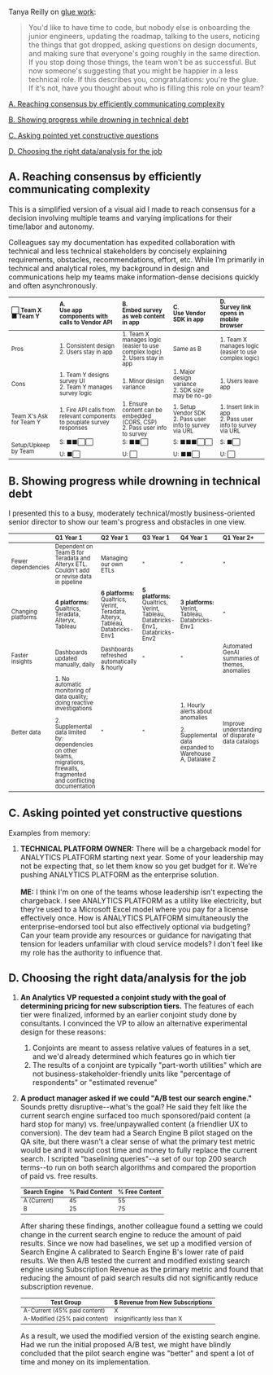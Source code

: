 <style>h1>a:hover {display: inline-block; transform: rotate(180deg);} table {font-size: .8em; line-height:1.05em;}</style>

Tanya Reilly on [glue work](https://www.noidea.dog/glue):
<blockquote>You'd like to have time to code, but nobody else is onboarding the junior engineers, updating the roadmap, talking to the users, noticing the things that got dropped, asking questions on design documents, and making sure that everyone's going roughly in the same direction. If you stop doing those things, the team won't be as successful. But now someone's suggesting that you might be happier in a less technical role. If this describes you, congratulations: you're the glue. If it's not, have you thought about who is filling this role on your team?
</blockquote>

[A. Reaching consensus by efficiently communicating complexity](#a)

[B. Showing progress while drowning in technical debt](#b)

[C. Asking pointed yet constructive questions](#c)

[D. Choosing the right data/analysis for the job](#d)

<h2 id="a">A. Reaching consensus by efficiently communicating complexity</h2>

This is a simplified version of a visual aid I made to reach consensus for a decision involving multiple teams and varying implications for their time/labor and autonomy.

Colleagues say my documentation has expedited collaboration with technical and less technical stakeholders by concisely explaining requirements, obstacles, recommendations, effort, etc. While I’m primarily in technical and analytical roles, my background in design and communications help my teams make information-dense decisions quickly and often asynchronously. 

|⬜ Team X<br> ⬛ Team Y| A.<br>Use app components with calls to Vendor API | B.<br>Embed survey as web content in app | C.<br>Use Vendor SDK in app | D.<br>Survey link opens in mobile browser |
|:--|:--|:--|:--|:--|
|Pros|1. Consistent design<br>2. Users stay in app| 1. Team X manages logic (easier to use complex logic)<br>2. Users stay in app| Same as B| 1. Team X manages logic (easier to use complex logic)|
|Cons|1. Team Y designs survey UI<br>2. Team Y manages survey logic | 1. Minor design variance| 1. Major design variance<br>2. SDK size may be no-go | 1. Users leave app|
|Team X's Ask for Team Y|1. Fire API calls from relevant components to pouplate survey responses| 1. Ensure content can be embedded (CORS, CSP)<br>2. Pass user info to survey| 1. Setup Vendor SDK<br>2. Pass user info to survey via URL| 1. Insert link in app<br>2. Pass user info to survey via URL|
|Setup/Upkeep by Team|S: ⬛⬛⬜⬜<br><br>U: ⬛⬜|S: ⬛⬛⬜<br><br>U: ⬜|S: ⬛⬛⬛⬜⬜<br><br>U: ⬛⬛⬜|S: ⬛⬜<br><br>U: ⬜|

<h2 id="b">B. Showing progress while drowning in technical debt</h2>

I presented this to a busy, moderately technical/mostly business-oriented senior director to show our team's progress and obstacles in one view. 

|   | Q1 Year 1 | Q2 Year 1 | Q3 Year 1 | Q4 Year 1 | Q1 Year 2+ | 
|:--|:----------|:----------|:----------|:----------|:----------|
|Fewer dependencies|Dependent on Team B for Teradata and Alteryx ETL. Couldn't add or revise data in pipeline|Managing our own ETLs|"|"|"|
|Changing platforms|<b>4 platforms:</b><br>Qualtrics, Teradata, Alteryx, Tableau |<b>6 platforms:</b><br>Qualtrics, Verint, Teradata, Alteryx, Tableau, Databricks-Env1 | <b>5 platforms:</b><br>Qualtrics, Verint, Tableau, Databricks-Env1, Databricks-Env2|<b>3 platforms:</b><br>Verint, Tableau, Databricks-Env1|"|
|Faster insights|Dashboards updated manually, daily|Dashboards refreshed automatically & hourly|"|"|Automated GenAI summaries of themes, anomalies|
|Better data|1. No automatic monitoring of data quality; doing reactive investigations<br><br>2. Supplemental data limited by: dependencies on other teams, migrations, firewalls, fragmented and conflicting documentation|"|"|1. Hourly alerts about anomalies<br><br>2. Supplemental data expanded to Warehouse A, Datalake Z|Improve understanding of disparate data catalogs|

<h2 id="c">C. Asking pointed yet constructive questions</h2>

Examples from memory:

1. <b>TECHNICAL PLATFORM OWNER:</b> There will be a chargeback model for ANALYTICS PLATFORM starting next year. Some of your leadership may not be expecting that, so let them know so you get budget for it. We're pushing ANALYTICS PLATFORM as the enterprise solution.<br><br><b>ME:</b> I think I'm on one of the teams whose leadership isn't expecting the chargeback. I see ANALYTICS PLATFORM as a utility like electricity, but they're used to a Microsoft Excel model where you pay for a license effectively once. How is ANALYTICS PLATFORM simultaneously the enterprise-endorsed tool but also effectively optional via budgeting? Can your team provide any resources or guidance for navigating that tension for leaders unfamiliar with cloud service models? I don't feel like my role has the authority to influence that. 

<h2 id="d">D. Choosing the right data/analysis for the job</h2>

1. <b>An Analytics VP requested a conjoint study with the goal of determining pricing for new subscription tiers.</b> The features of each tier were finalized, informed by an earlier conjoint study done by consultants. I convinced the VP to allow an alternative experimental design for these reasons:
    1. Conjoints are meant to assess relative values of features in a set, and we'd already determined which features go in which tier
    2. The results of a conjoint are typically "part-worth utilities" which are not business-stakeholder-friendly units like "percentage of respondents" or "estimated revenue"

2. <b>A product manager asked if we could "A/B test our search engine."</b> Sounds pretty disruptive--what's the goal? He said they felt like the current search engine surfaced too much sponsored/paid content (a hard stop for many) vs. free/unpaywalled content (a friendlier UX to conversion). The dev team had a Search Engine B pilot staged on the QA site, but there wasn't a clear sense of what the primary test metric would be and it would cost time and money to fully replace the current search. I scripted "baselining queries"--a set of our top 200 search terms--to run on both search algorithms and compared the proportion of paid vs. free results.

     | Search Engine | % Paid Content   | % Free Content |
     |---------------|------------------|----------------|
     | A (Current)   | 45               | 55             |
     | B             | 25               | 75             |

      After sharing these findings, another colleague found a setting we could change in the current search engine to reduce the amount of paid results. Since we now had baselines, we set up a modified version of Search Engine A calibrated to Search Engine B's lower rate of paid results. We then A/B tested the current and modified existing search engine using Subscription Revenue as the primary metric and found that reducing the amount of paid search results did not significantly reduce subscription revenue. 

     | Test Group                    | $ Revenue from New Subscriptions |
     |-------------------------------|----------------------------------|
     | A-Current  (45% paid content) |          X                       |  
     | A-Modified (25% paid content) |   insignificantly less than X    |

   As a result, we used the modified version of the existing search engine. Had we run the initial proposed A/B test, we might have blindly concluded that the pilot search engine was "better" and spent a lot of time and money on its implementation.
